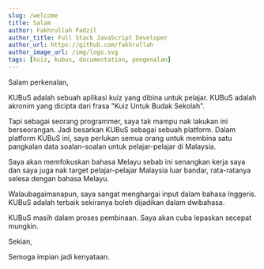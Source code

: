 ```yaml
---
slug: /welcome
title: Salam
author: Fakhrullah Padzil
author_title: Full Stack JavaScript Developer
author_url: https://github.com/fakhrullah
author_image_url: /img/logo.svg
tags: [kuiz, kubus, documentation, pengenalan]
---
```


Salam perkenalan,

KUBuS adalah sebuah aplikasi kuiz yang dibina untuk pelajar. 
KUBuS adalah akronim yang dicipta dari frasa "Kuiz Untuk Budak Sekolah".

Tapi sebagai seorang programmer, saya tak mampu nak lakukan ini berseorangan.
Jadi besarkan KUBuS sebagai sebuah platform.
Dalam platform KUBuS ini, saya perlukan semua orang untuk membina satu pangkalan data soalan-soalan 
untuk pelajar-pelajar di Malaysia.

Saya akan memfokuskan bahasa Melayu sebab ini senangkan kerja saya dan saya juga nak target 
pelajar-pelajar Malaysia luar bandar, rata-ratanya selesa dengan bahasa Melayu.

Walaubagaimanapun, saya sangat menghargai input dalam bahasa Inggeris. KUBuS adalah terbaik sekiranya boleh
dijadikan dalam dwibahasa.

KUBuS masih dalam proses pembinaan. Saya akan cuba lepaskan secepat mungkin.

Sekian,

Semoga impian jadi kenyataan.
